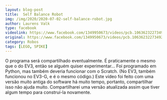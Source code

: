 ```yaml
---
layout: blog-post
title:  Self Balance Robot
img: /img/2020/2020-07-02-self-balance-robot.jpg
author: Laurens Valk
type: facebook
videolink: https://www.facebook.com/1349950673/videos/pcb.1063623227349242/10216537170285646/
original: https://www.facebook.com/1349950673/videos/pcb.1063623227349242/10216537170285646/
category: Robos
tags: [LEGO, SPIKE]
---
```

O programa será compartilhado eventualmente. É praticamente o mesmo que o do EV3, então se alguém quiser experimentar...
Foi programado em Python, mas também deveria funcionar com o Scratch.
(No EV3, também funcionou no EV3-G, e é o mesmo código.)
Este vídeo foi feito com uma versão muito antiga do software há muito tempo, portanto, compartilhar isso não ajuda muito. Compartilharei uma versão atualizada assim que tiver algum tempo para construí-la novamente.